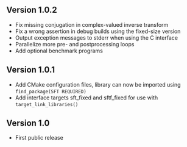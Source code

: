 Version 1.0.2
-------------

* Fix missing conjugation in complex-valued inverse transform
* Fix a wrong assertion in debug builds using the fixed-size version
* Output exception messages to stderr when using the C interface
* Parallelize more pre- and postprocessing loops
* Add optional benchmark programs

Version 1.0.1
-------------

* Add CMake configuration files, library can now be imported using `find_package(SFT REQUIRED)`
* Add interface targets sft_fixed and sftf_fixed for use with `target_link_libraries()`

Version 1.0
-----------

* First public release
